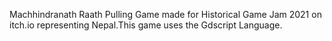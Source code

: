Machhindranath Raath Pulling Game made for Historical Game Jam 2021 on itch.io
representing Nepal.This game uses the Gdscript Language.
